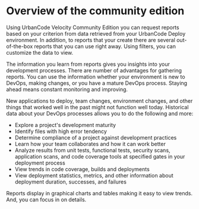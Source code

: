 # Overview of the community edition

Using UrbanCode Velocity Community Edition you can request reports based on your criterion from data retrieved from your UrbanCode Deploy environment. In addition, to reports that your create there are several out-of-the-box reports that you can use right away. Using filters, you can customize the data to view.

The information you learn from reports gives you insights into your development processes. There are number of advantages for gathering reports. You can use the information whether your environment is new to DevOps, making changes, or you have a mature DevOps process. Staying ahead means constant monitoring and improving.

New applications to deploy, team changes, environment changes, and other things that worked well in the past might not function well today. Historical data about your DevOps processes allows you to do the following and more:

-   Explore a project's development maturity
-   Identify files with high error tendency
-   Determine compliance of a project against development practices
-   Learn how your team collaborates and how it can work better
-   Analyze results from unit tests, functional tests, security scans, application scans, and code coverage tools at specified gates in your deployment process
-   View trends in code coverage, builds and deployments
-   View deployment statistics, metrics, and other information about deployment duration, successes, and failures

Reports display in graphical charts and tables making it easy to view trends. And, you can focus in on details.


